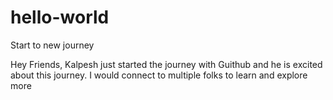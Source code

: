 # hello-world
Start to new journey

Hey Friends,
Kalpesh just started the journey with Guithub and he is excited about this journey.
I would connect to multiple folks to learn and explore more
